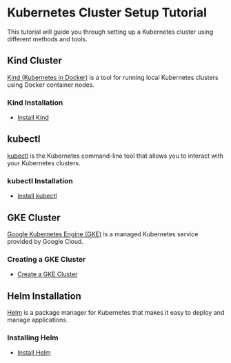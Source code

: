 # Kubernetes Cluster Setup Tutorial

This tutorial will guide you through setting up a Kubernetes cluster using different methods and tools.

## Kind Cluster

[Kind (Kubernetes in Docker)](https://kind.sigs.k8s.io/) is a tool for running local Kubernetes clusters using Docker container nodes.

### Kind Installation

- [Install Kind](https://github.com/mashby2022/Oreilly-monitoring-labs/blob/main/labs/Kubernetes%20Cluster%20setup/kind%20setup.md)


## kubectl

[kubectl](https://kubernetes.io/docs/reference/kubectl/overview/) is the Kubernetes command-line tool that allows you to interact with your Kubernetes clusters.

### kubectl Installation

- [Install kubectl](https://github.com/mashby2022/Oreilly-monitoring-labs/blob/main/labs/Kubernetes%20Cluster%20setup/kubectl%20install.md)

## GKE Cluster

[Google Kubernetes Engine (GKE)](https://cloud.google.com/kubernetes-engine) is a managed Kubernetes service provided by Google Cloud.

### Creating a GKE Cluster

- [Create a GKE Cluster](https://github.com/mashby2022/Oreilly-monitoring-labs/blob/main/labs/Kubernetes%20Cluster%20setup/GKE%20setup.md)

## Helm Installation

[Helm](https://helm.sh/) is a package manager for Kubernetes that makes it easy to deploy and manage applications.

### Installing Helm

- [Install Helm](https://github.com/mashby2022/Oreilly-monitoring-labs/blob/main/labs/Kubernetes%20Cluster%20setup/Helm%20install.md)


